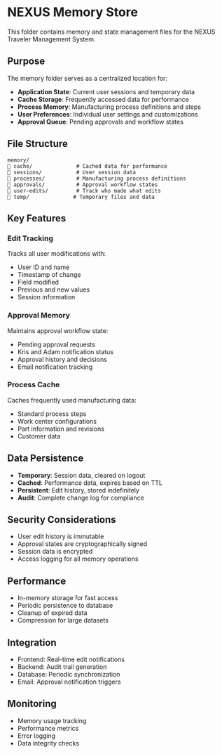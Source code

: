 # NEXUS Memory Store

This folder contains memory and state management files for the NEXUS Traveler Management System.

## Purpose

The memory folder serves as a centralized location for:

- **Application State**: Current user sessions and temporary data
- **Cache Storage**: Frequently accessed data for performance
- **Process Memory**: Manufacturing process definitions and steps
- **User Preferences**: Individual user settings and customizations
- **Approval Queue**: Pending approvals and workflow states

## File Structure

```
memory/
   cache/              # Cached data for performance
   sessions/           # User session data
   processes/          # Manufacturing process definitions
   approvals/          # Approval workflow states
   user-edits/         # Track who made what edits
   temp/              # Temporary files and data
```

## Key Features

### Edit Tracking

Tracks all user modifications with:
- User ID and name
- Timestamp of change
- Field modified
- Previous and new values
- Session information

### Approval Memory

Maintains approval workflow state:
- Pending approval requests
- Kris and Adam notification status
- Approval history and decisions
- Email notification tracking

### Process Cache

Caches frequently used manufacturing data:
- Standard process steps
- Work center configurations
- Part information and revisions
- Customer data

## Data Persistence

- **Temporary**: Session data, cleared on logout
- **Cached**: Performance data, expires based on TTL
- **Persistent**: Edit history, stored indefinitely
- **Audit**: Complete change log for compliance

## Security Considerations

- User edit history is immutable
- Approval states are cryptographically signed
- Session data is encrypted
- Access logging for all memory operations

## Performance

- In-memory storage for fast access
- Periodic persistence to database
- Cleanup of expired data
- Compression for large datasets

## Integration

- Frontend: Real-time edit notifications
- Backend: Audit trail generation
- Database: Periodic synchronization
- Email: Approval notification triggers

## Monitoring

- Memory usage tracking
- Performance metrics
- Error logging
- Data integrity checks